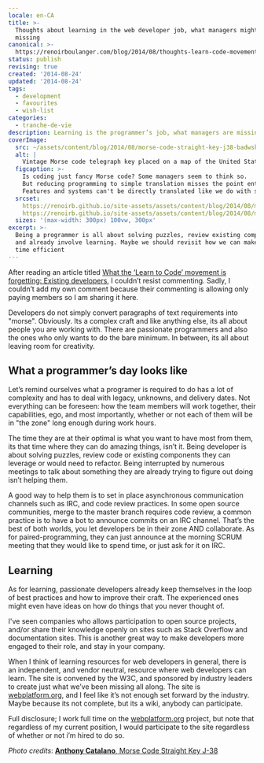 ```yaml
---
locale: en-CA
title: >-
  Thoughts about learning in the web developer job, what managers might be
  missing
canonical: >-
  https://renoirboulanger.com/blog/2014/08/thoughts-learn-code-movement-managers-might-missing/
status: publish
revising: true
created: '2014-08-24'
updated: '2014-08-24'
tags:
  - development
  - favourites
  - wish-list
categories:
  - tranche-de-vie
description: Learning is the programmer’s job, what managers are missing
coverImage:
  src: ~/assets/content/blog/2014/08/morse-code-straight-key-j38-badwsky-532871465-300x225.jpg
  alt: |
    Vintage Morse code telegraph key placed on a map of the United States.
  figcaption: >-
    Is coding just fancy Morse code? Some managers seem to think so.
    But reducing programming to simple translation misses the point entirely.
    Features and systems can't be directly translated like we do with speech and text.
  srcset:
    https://renoirb.github.io/site-assets/assets/content/blog/2014/08/morse-code-straight-key-j38-badwsky-532871465-300x225.jpg 300w
    https://renoirb.github.io/site-assets/assets/content/blog/2014/08/morse-code-straight-key-j38-badwsky-532871465.jpg 640w
  sizes: '(max-width: 300px) 100vw, 300px'
excerpt: >-
  Being a programmer is all about solving puzzles, review existing components,
  and already involve learning. Maybe we should revisit how we can make their
  time efficient
---
```


<p>After reading an article titled <a href="http://thenextweb.com/dd/2014/08/05/learn-to-code-movement-is-forgetting-existing-developers/">What the ‘Learn to Code’ movement is forgetting: Existing developers</a>, I couldn’t resist commenting. Sadly, I couldn’t add my own comment because their commenting is allowing only paying members so I am sharing it here.</p>

<p>Developers do not simply convert paragraphs of text requirements into "morse". Obviously. Its a complex craft and like anything else, its all about people you are working with. There are passionate programmers and also the ones who only wants to do the bare minimum. In between, its all about leaving room for creativity.</p>

<h2>What a programmer’s day looks like</h2>

<p>Let’s remind ourselves what a programer is required to do has a lot of complexity and has to deal with legacy, unknowns, and delivery dates. Not everything can be foreseen: how the team members will work together, their capabilities, ego, and most importantly, whether or not each of them will be in "the zone" long enough during work hours.</p>

<p>The time they are at their optimal is what you want to have most from them, its that time where they can do amazing things, isn’t it. Being developer is about solving puzzles, review code or existing components they can leverage or would need to refactor. Being interrupted by numerous meetings to talk about something they are already trying to figure out doing isn’t helping them.</p>

<p>A good way to help them is to set in place asynchronous communication channels such as IRC, and code review practices. In some open source communities, merge to the master branch requires code review, a common practice is to have a bot to announce commits on an IRC channel. That’s the best of both worlds, you let developers be in their zone AND collaborate. As for paired-programming, they can just announce at the morning SCRUM meeting that they would like to spend time, or just ask for it on IRC.</p>

<h2>Learning</h2>

<p>As for learning, passionate developers already keep themselves in the loop of best practices and how to improve their craft. The experienced ones might even have ideas on how do things that you never thought of.</p>

<p>I've seen companies who allows participation to open source projects, and/or share their knowledge openly on sites such as Stack Overflow and documentation sites. This is another great way to make developers more engaged to their role, and stay in your company.</p>

<p>When I think of learning resources for web developers in general, there is an independent, and vendor neutral, resource where web developers can learn. The site is convened by the W3C, and sponsored by industry leaders to create just what we’ve been missing all along. The site is <a href="https://web.archive.org/web/20130115092509/http://www.webplatform.org/">webplatform.org</a>, and I feel like it’s not enough set forward by the industry. Maybe because its not complete, but its a wiki, anybody can participate.</p>

<p>Full disclosure; I work full time on the  <a href="https://web.archive.org/web/20130115092509/http://www.webplatform.org/">webplatform.org</a> project, but note that regardless of my current position, I would participate to the site regardless of whether or not i’m hired to do so.</p>

<p><em>Photo credits</em>: <a href="https://www.flickr.com/photos/badwsky/532871465/"><strong>Anthony Catalano</strong>, Morse Code Straight Key J-38</a></p>
